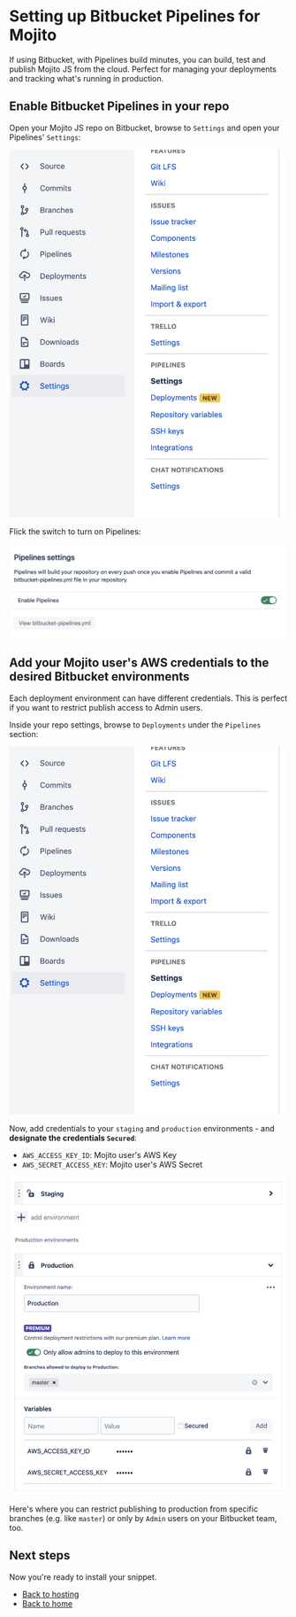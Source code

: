 # Setting up Bitbucket Pipelines for Mojito

If using Bitbucket, with Pipelines build minutes, you can build, test and publish Mojito JS from the cloud. Perfect for managing your deployments and tracking what's running in production.

## Enable Bitbucket Pipelines in your repo

Open your Mojito JS repo on Bitbucket, browse to `Settings` and open your Pipelines' `Settings`:

![Step 1](./bitbucket/bitbucket_1.png "Browse to Pipelines settings")

Flick the switch to turn on Pipelines:

![Step 2](./bitbucket/bitbucket_2.png "Turn on Pipelines")


## Add your Mojito user's AWS credentials to the desired Bitbucket environments

Each deployment environment can have different credentials. This is perfect if you want to restrict publish access to Admin users.

Inside your repo settings, browse to `Deployments` under the `Pipelines` section:

![Step 1](./bitbucket/bitbucket_1.png "Open the Repo's Pipeline settings")

Now, add credentials to your `staging` and `production` environments - and **designate the credentials `Secured`**:

 - `AWS_ACCESS_KEY_ID`: Mojito user's AWS Key
 - `AWS_SECRET_ACCESS_KEY`: Mojito user's AWS Secret

![Step 2](./bitbucket/bitbucket_3.png "Create a new bucket")

Here's where you can restrict publishing to production from specific branches (e.g. like `master`) or only by `Admin` users on your Bitbucket team, too.


## Next steps

Now you're ready to install your snippet.

 * [Back to hosting](../hosting.md)
 * [Back to home](../../README.md)

